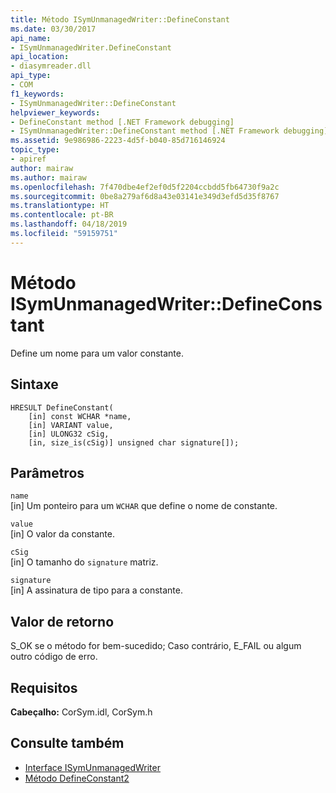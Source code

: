 ```yaml
---
title: Método ISymUnmanagedWriter::DefineConstant
ms.date: 03/30/2017
api_name:
- ISymUnmanagedWriter.DefineConstant
api_location:
- diasymreader.dll
api_type:
- COM
f1_keywords:
- ISymUnmanagedWriter::DefineConstant
helpviewer_keywords:
- DefineConstant method [.NET Framework debugging]
- ISymUnmanagedWriter::DefineConstant method [.NET Framework debugging]
ms.assetid: 9e986986-2223-4d5f-b040-85d716146924
topic_type:
- apiref
author: mairaw
ms.author: mairaw
ms.openlocfilehash: 7f470dbe4ef2ef0d5f2204ccbdd5fb64730f9a2c
ms.sourcegitcommit: 0be8a279af6d8a43e03141e349d3efd5d35f8767
ms.translationtype: HT
ms.contentlocale: pt-BR
ms.lasthandoff: 04/18/2019
ms.locfileid: "59159751"
---
```

# <a name="isymunmanagedwriterdefineconstant-method"></a>Método ISymUnmanagedWriter::DefineConstant
Define um nome para um valor constante.  
  
## <a name="syntax"></a>Sintaxe  
  
```  
HRESULT DefineConstant(  
    [in] const WCHAR *name,  
    [in] VARIANT value,  
    [in] ULONG32 cSig,  
    [in, size_is(cSig)] unsigned char signature[]);  
```  
  
## <a name="parameters"></a>Parâmetros  
 `name`  
 [in] Um ponteiro para um `WCHAR` que define o nome de constante.  
  
 `value`  
 [in] O valor da constante.  
  
 `cSig`  
 [in] O tamanho do `signature` matriz.  
  
 `signature`  
 [in] A assinatura de tipo para a constante.  
  
## <a name="return-value"></a>Valor de retorno  
 S_OK se o método for bem-sucedido; Caso contrário, E_FAIL ou algum outro código de erro.  
  
## <a name="requirements"></a>Requisitos  
 **Cabeçalho:** CorSym.idl, CorSym.h  
  
## <a name="see-also"></a>Consulte também

- [Interface ISymUnmanagedWriter](../../../../docs/framework/unmanaged-api/diagnostics/isymunmanagedwriter-interface.md)
- [Método DefineConstant2](../../../../docs/framework/unmanaged-api/diagnostics/isymunmanagedwriter2-defineconstant2-method.md)
